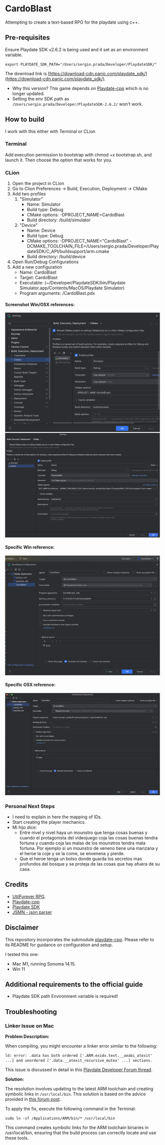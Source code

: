 # CardoBlast

Attempting to create a text-based RPG for the playdate using c++.

## Pre-requisites
Ensure Playdate SDK v2.6.2 is being used and it set as an environment variable.
```
export PLAYDATE_SDK_PATH="/Users/sergio.prada/Developer/PlaydateSDK/"
```
The download link is [https://download-cdn.panic.com/playdate_sdk/](https://download-cdn.panic.com/playdate_sdk/).
- Why this version? This game depends on [Playdate-cpp](https://github.com/nstbayless/playdate-cpp) which is no longer updated.
- Setting the env SDK path as `/Users/sergio.prada/Developer/PlaydateSDK-2.6.2/` won't work.

## How to build
I work with this either with Terminal or CLion

### Terminal
Add execution permission to bootstrap with chmod +x bootstrap.sh, and launch it. Then choose the option that works for you.

### CLion
1. Open the project in CLion
2. Go to Clion Preferences -> Build, Execution, Deployment -> CMake
3. Add two profiles
    1. "Simulator"
        - Name: Simulator
        - Build type: Debug
        - CMake options: -DPROJECT_NAME=CardoBlast
        - Build directory: <ProjectDir>/build/simulator
    2. "Device"
        - Name: Device
        - Build type: Debug
        - CMake options: -DPROJECT_NAME="CardoBlast" -DCMAKE_TOOLCHAIN_FILE=/Users/sergio.prada/Developer/PlaydateSDK/C_API/buildsupport/arm.cmake
        - Build directory: <ProjectDir>/build/device
4. Open Run/Debug Configurations
5. Add a new configuration
    - Name: CardoBlast
    - Target: CardoBlast
    - Executable: (~/Developer/PlaydateSDK/bin/Playdate Simulator.app/Contents/MacOS/Playdate Simulator)
    - Program arguments: <ProjectDir>/CardoBlast.pdx

#### Screenshot Win/OSX references:
![CLion Config A](./imgs/clion_cmake_win_config_a.png)
![CLion Config A](./imgs/clion_cmake_osx_config_a.png)
#### Specific Win reference:
![CLion Config B](./imgs/clion_cmake_win_config_b.png)

#### Specific OSX reference:
![CLion Config A](./imgs/clion_cmake_osx_config_b.png)

### Personal Next Steps
- I need to explain in here the mapping of IDs.
- Start creating the player mechanics.
- Mi hijo dice:
  - Entre nivel y nivel haya un mounstro que tenga cosas buenas y cuando el protagonista del videojuego coja las cosas buenas tendra fortuna y cuando coja las malas de los mounstros tendra mala fortuna. Por ejemplo si un mounstro de veneno tiene una manzana y el heroe la coje y se la come, se envenena y pierde.
  - Que el heroe tenga un bolso donde guarda los secretos mas profundos del bosque y se proteja de las cosas que hay afuera de su casa.

## Credits
- [UtilForever RPG](https://github.com/utilForever/SimpleRPG-Text/tree/master).
- [Playdate-cpp](https://github.com/nstbayless/playdate-cpp)
- [Playdate SDK](https://play.date/)
- [JSMN - json parser](https://github.com/zserge/jsmn)

## Disclaimer

This repository incorporates the submodule [playdate-cpp](https://github.com/nstbayless/playdate-cpp). Please refer to its README for guidance on configuration and setup. 

I tested this one:
- Mac M1, running Sonoma 14.15.
- Win 11

## Additional requirements to the official guide
- Playdate SDK path Environment variable is required!

## Troubleshooting

### Linker Issue on Mac

**Problem Description:**

When compiling, you might encounter a linker error similar to the following:
```
ld: error: .data has both ordered ['.ARM.exidx.text.__aeabi_atexit' ...] and unordered ['.data.__atexit_recursive_mutex' ...] sections.
```

This issue is discussed in detail in this [Playdate Developer Forum thread](https://devforum.play.date/t/cpp-guide-c-on-playdate/5085/39).

**Solution:**

The resolution involves updating to the latest ARM toolchain and creating symbolic links in `/usr/local/bin`. This solution is based on the advice provided in [this forum post](https://devforum.play.date/t/cpp-guide-c-on-playdate/5085/40).

To apply the fix, execute the following command in the Terminal:

```
sudo ln -sf /Applications/ARM/bin/* /usr/local/bin
```
This command creates symbolic links for the ARM toolchain binaries in /usr/local/bin, ensuring that the build process can correctly locate and use these tools.
